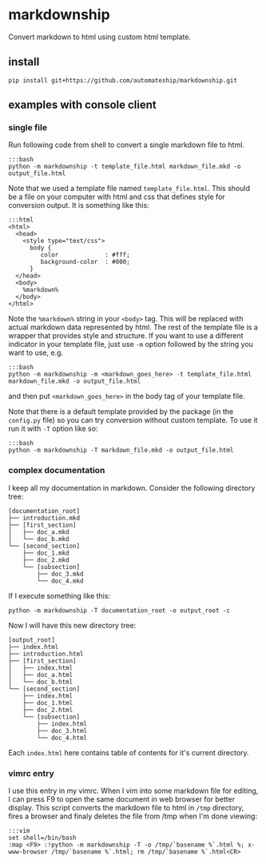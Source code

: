 markdownship
==================================================

Convert markdown to html using custom html template.

install
-------------------------

    pip install git+https://github.com/automateship/markdownship.git

examples with console client
-------------------------

### single file

Run following code from shell to convert a single markdown file to html.

    :::bash
    python -m markdownship -t template_file.html markdown_file.mkd -o output_file.html

Note that we used a template file named `template_file.html`. This should be a
file on your computer with html and css that defines style for conversion
output. It is something like this:

    :::html
    <html>
      <head>
        <style type="text/css">
          body {
             color             : #fff;
             background-color  : #000;
          }
      </head>
      <body>
        %markdown%
      </body>
    </html>

Note the `%markdown%` string in your `<body>` tag. This will be replaced with
actual markdown data represented by html. The rest of the template file is a
wrapper that provides style and structure. If you want to use a different
indicator in your template file, just use `-m` option followed by the string
you want to use, e.g.

    :::bash
    python -m markdownship -m <markdown_goes_here> -t template_file.html markdown_file.mkd -o output_file.html

and then put `<markdown_goes_here>` in the body tag of your template file.

Note that there is a default template provided by the package (in the
`config.py` file) so you can try conversion without custom template. To use it
run it with `-T` option like so:

    :::bash
    python -m markdownship -T markdown_file.mkd -o output_file.html

### complex documentation

I keep all my documentation in markdown. Consider the following directory tree:

    [documentation_root]
    ├── introduction.mkd
    ├── [first_section]
    │   ├── doc_a.mkd
    │   └── doc_b.mkd
    └── [second_section]
        ├── doc_1.mkd
        ├── doc_2.mkd
        └── [subsection]
            ├── doc_3.mkd
            └── doc_4.mkd

If I execute something like this:

    python -m markdownship -T documentation_root -o output_root -c

Now I will have this new directory tree:

    [output_root]
    ├── index.html
    ├── introduction.html
    ├── [first_section]
    │   ├── index.html
    │   ├── doc_a.html
    │   └── doc_b.html
    └── [second_section]
        ├── index.html
        ├── doc_1.html
        ├── doc_2.html
        └── [subsection]
            ├── index.html
            ├── doc_3.html
            └── doc_4.html

Each `index.html` here contains table of contents for it's current directory.

### vimrc entry

I use this entry in my vimrc. When I vim into some markdown file for editing,
I can press F9 to open the same document in web browser for better display.
This script converts the markdown file to html in `/tmp` directory, fires a
browser and finaly deletes the file from /tmp when I'm done viewing:

    :::vim
    set shell=/bin/bash
    :map <F9> :!python -m markdownship -T -o /tmp/`basename %`.html %; x-www-browser /tmp/`basename %`.html; rm /tmp/`basename %`.html<CR> 



